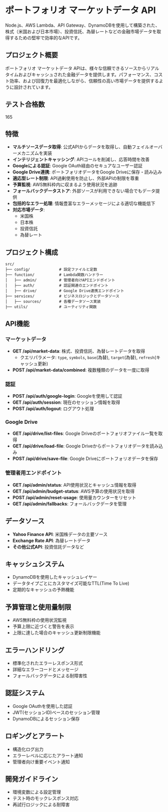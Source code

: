 # ポートフォリオ マーケットデータ API

Node.js、AWS Lambda、API Gateway、DynamoDBを使用して構築された、株式（米国および日本市場）、投資信託、為替レートなどの金融市場データを取得するための堅牢で効率的なAPIです。

## プロジェクト概要

ポートフォリオ マーケットデータ APIは、様々な信頼できるソースからリアルタイムおよびキャッシュされた金融データを提供します。パフォーマンス、コスト効率、および回復力を最適化しながら、信頼性の高い市場データを提供するように設計されています。

## テスト合格数
165

## 特徴

- **マルチソースデータ取得**: 公式APIからデータを取得し、自動フェイルオーバーメカニズムを実装
- **インテリジェントキャッシング**: APIコールを削減し、応答時間を改善
- **Googleによる認証**: Google OAuth経由のセキュアなユーザー認証
- **Google Drive連携**: ポートフォリオデータをGoogle Driveに保存・読み込み
- **適応型レート制限**: API過剰使用を防止し、外部APIの制限を尊重
- **予算監視**: AWS無料枠内に収まるよう使用状況を追跡
- **フォールバックデータストア**: 外部ソースが利用できない場合でもデータ提供
- **包括的なエラー処理**: 情報豊富なエラーメッセージによる適切な機能低下
- **対応市場データ**:
  - 米国株
  - 日本株
  - 投資信託
  - 為替レート

## プロジェクト構成

```
src/
├── config/             # 設定ファイルと定数
├── function/           # Lambda関数ハンドラー
│   ├── admin/          # 管理者向けAPIエンドポイント
│   ├── auth/           # 認証関連のエンドポイント
│   ├── drive/          # Google Drive連携エンドポイント
├── services/           # ビジネスロジックとデータソース
│   ├── sources/        # 各種データソース実装
├── utils/              # ユーティリティ関数
```

## API機能

### マーケットデータ

- **GET /api/market-data**: 株式、投資信託、為替レートデータを取得
  - クエリパラメータ: `type`, `symbols`, `base`(為替), `target`(為替), `refresh`(キャッシュ更新)
- **POST /api/market-data/combined**: 複数種類のデータを一度に取得

### 認証

- **POST /api/auth/google-login**: Googleを使用して認証
- **GET /api/auth/session**: 現在のセッション情報を取得
- **POST /api/auth/logout**: ログアウト処理

### Google Drive

- **GET /api/drive/list-files**: Google Driveのポートフォリオファイル一覧を取得
- **GET /api/drive/load-file**: Google Driveからポートフォリオデータを読み込み
- **POST /api/drive/save-file**: Google Driveにポートフォリオデータを保存

### 管理者用エンドポイント

- **GET /api/admin/status**: API使用状況とキャッシュ情報を取得
- **GET /api/admin/budget-status**: AWS予算の使用状況を取得
- **POST /api/admin/reset-usage**: 使用量カウンターをリセット
- **GET /api/admin/fallbacks**: フォールバックデータを管理

## データソース

- **Yahoo Finance API**: 米国株データの主要ソース
- **Exchange Rate API**: 為替レートデータ
- **その他公式API**: 投資信託データなど

## キャッシュシステム

- DynamoDBを使用したキャッシュレイヤー
- データタイプごとにカスタマイズ可能なTTL(Time To Live)
- 定期的なキャッシュの予熱機能

## 予算管理と使用量制限

- AWS無料枠の使用状況監視
- 予算上限に近づくと警告を表示
- 上限に達した場合のキャッシュ更新制限機能

## エラーハンドリング

- 標準化されたエラーレスポンス形式
- 詳細なエラーコードとメッセージ
- フォールバックデータによる耐障害性

## 認証システム

- Google OAuthを使用した認証
- JWT(セッションID)ベースのセッション管理
- DynamoDBによるセッション保存

## ロギングとアラート

- 構造化ログ出力
- エラーレベルに応じたアラート通知
- 管理者向け重要イベント通知

## 開発ガイドライン

- 環境変数による設定管理
- テスト時のモックレスポンス対応
- 再試行ロジックによる耐障害
